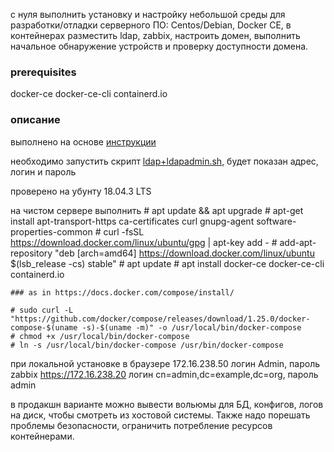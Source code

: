 с нуля выполнить установку и настройку небольшой среды для разработки/отладки серверного ПО: Centos/Debian, Docker CE, в контейнерах разместить ldap, zabbix, настроить домен, выполнить начальное обнаружение устройств и проверку доступности домена.

### prerequisites
docker-ce docker-ce-cli containerd.io

### описание

выполнено на основе [инструкции](https://github.com/osixia/docker-phpLDAPadmin)

необходимо запустить скрипт [ldap+ldapadmin.sh](ldap+ldapadmin.sh), будет показан адрес, логин и пароль

проверено на убунту 18.04.3 LTS

на чистом сервере выполнить 
    # apt update && apt upgrade
    # apt-get install apt-transport-https ca-certificates curl gnupg-agent software-properties-common
    # curl -fsSL https://download.docker.com/linux/ubuntu/gpg | apt-key add -
    # add-apt-repository "deb [arch=amd64] https://download.docker.com/linux/ubuntu $(lsb_release -cs) stable"
    # apt update
    # apt install docker-ce docker-ce-cli containerd.io

    ### as in https://docs.docker.com/compose/install/

    # sudo curl -L "https://github.com/docker/compose/releases/download/1.25.0/docker-compose-$(uname -s)-$(uname -m)" -o /usr/local/bin/docker-compose
    # chmod +x /usr/local/bin/docker-compose
    # ln -s /usr/local/bin/docker-compose /usr/bin/docker-compose

при локальной установке в браузере
172.16.238.50 логин Admin, пароль zabbix
https://172.16.238.20 логин cn=admin,dc=example,dc=org, пароль admin

в продакшн варианте можно вывести вольюмы для БД, конфигов, логов на диск, чтобы смотреть из хостовой системы. Также надо порешать проблемы безопасности, ограничить потребление ресурсов контейнерами.
